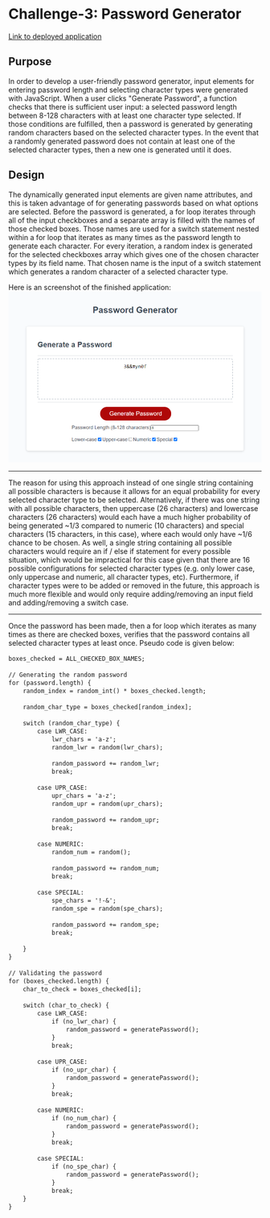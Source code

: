 # Challenge-3: Password Generator

[Link to deployed application](https://kieferjackson.github.io/challenge-3-password-generator/)

## Purpose
In order to develop a user-friendly password generator, input elements for entering password length and selecting character types were generated with JavaScript. When a user clicks "Generate Password", a function checks that there is sufficient user input: a selected password length between 8-128 characters with at least one character type selected. If those conditions are fulfilled, then a password is generated by generating random characters based on the selected character types. In the event that a randomly generated password does not contain at least one of the selected character types, then a new one is generated until it does.

## Design
The dynamically generated input elements are given name attributes, and this is taken advantage of for generating passwords based on what options are selected. Before the password is generated, a for loop iterates through all of the input checkboxes and a separate array is filled with the names of those checked boxes. Those names are used for a switch statement nested within a for loop that iterates as many times as the password length to generate each character. For every iteration, a random index is generated for the selected checkboxes array which gives one of the chosen character types by its field name. That chosen name is the input of a switch statement which generates a random character of a selected character type. 

Here is an screenshot of the finished application:
    ![Screenshot of the application producing a password with a length of eight characters with lower-case, numeric, and special characters selected](./assets/images/screenshot.png)

---

The reason for using this approach instead of one single string containing all possible characters is because it allows for an equal probability for every selected character type to be selected. Alternatively, if there was one string with all possible characters, then uppercase (26 characters) and lowercase characters (26 characters) would each have a much higher probability of being generated ~1/3 compared to numeric (10 characters) and special characters (15 characters, in this case), where each would only have ~1/6 chance to be chosen. As well, a single string containing all possible characters would require an if / else if statement for every possible situation, which would be impractical for this case given that there are 16 possible configurations for selected character types (e.g. only lower case, only uppercase and numeric, all character types, etc). Furthermore, if character types were to be added or removed in the future, this approach is much more flexible and would only require adding/removing an input field and adding/removing a switch case.

---

Once the password has been made, then a for loop which iterates as many times as there are checked boxes, verifies that the password contains all selected character types at least once. Pseudo code is given below:

```
boxes_checked = ALL_CHECKED_BOX_NAMES;

// Generating the random password
for (password.length) {
    random_index = random_int() * boxes_checked.length;

    random_char_type = boxes_checked[random_index];

    switch (random_char_type) {
        case LWR_CASE:
            lwr_chars = 'a-z';
            random_lwr = random(lwr_chars);

            random_password += random_lwr;
            break;

        case UPR_CASE:
            upr_chars = 'a-z';
            random_upr = random(upr_chars);

            random_password += random_upr;
            break;
            
        case NUMERIC:
            random_num = random();

            random_password += random_num;
            break;
            
        case SPECIAL:
            spe_chars = '!-&';
            random_spe = random(spe_chars);

            random_password += random_spe;
            break;
            
    }
}

// Validating the password
for (boxes_checked.length) {
    char_to_check = boxes_checked[i];

    switch (char_to_check) {
        case LWR_CASE:
            if (no_lwr_char) {
                random_password = generatePassword();
            }
            break;

        case UPR_CASE:
            if (no_upr_char) {
                random_password = generatePassword();
            }
            break;
            
        case NUMERIC:
            if (no_num_char) {
                random_password = generatePassword();
            }
            break;
            
        case SPECIAL:
            if (no_spe_char) {
                random_password = generatePassword();
            }
            break;
    }
}
```
